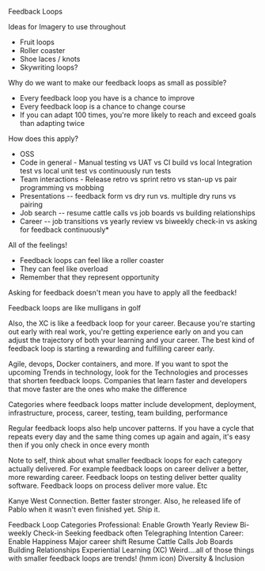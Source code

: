 Feedback Loops

Ideas for Imagery to use throughout

* Fruit loops
* Roller coaster
* Shoe laces / knots
* Skywriting loops?


Why do we want to make our feedback loops as small as possible?

* Every feedback loop you have is a chance to improve
* Every feedback loop is a chance to change course
* If you can adapt 100 times, you're more likely to reach and exceed goals than adapting twice

How does this apply?

* OSS 
* Code in general - Manual testing vs UAT vs CI build vs local Integration test vs local unit test vs continuously run tests
* Team interactions - Release retro vs sprint retro vs stan-up vs pair programming vs mobbing
* Presentations -- feedback form vs dry run vs. multiple dry runs vs pairing 
* Job search -- resume cattle calls vs job boards vs building relationships
* Career -- job transitions vs yearly review vs biweekly check-in vs asking for feedback continuously* 
 
All of the feelings!

* Feedback loops can feel like a roller coaster
* They can feel like overload
* Remember that they represent opportunity

Asking for feedback doesn't mean you have to apply all the feedback!


Feedback loops are like mulligans in golf

Also, the XC is like a feedback loop for your career. Because you're starting out early with real work, you're getting experience early on and you can adjust the trajectory of both your learning and your career. The best kind of feedback loop is starting a rewarding and fulfilling career early.

Agile, devops, Docker containers, and more. If you want to spot the upcoming Trends in technology, look for the Technologies and processes that shorten feedback loops. Companies that learn faster and developers that move faster are the ones who make the difference

Categories where feedback loops matter include development, deployment, infrastructure, process, career, testing, team building, performance


Regular feedback loops also help uncover patterns. If you have a cycle that repeats every day and the same thing comes up again and again, it's easy then if you only check in once every month

Note to self, think about what smaller feedback loops for each category actually delivered. For example feedback loops on career deliver a better, more rewarding career. Feedback loops on testing deliver better quality software. Feedback loops on process deliver more value. Etc

Kanye West Connection. Better faster stronger. Also, he released life of Pablo when it wasn't even finished yet. Ship it.


Feedback Loop Categories
    Professional: Enable Growth
        Yearly Review
        Bi-weekly Check-in
        Seeking feedback often
        Telegraphing Intention
    Career: Enable Happiness
        Major career shift
        Resume Cattle Calls
        Job Boards
        Building Relationships
        Experiential Learning (XC)
Weird....all of those things with smaller feedback loops are trends! (hmm icon)
Diversity &amp; Inclusion